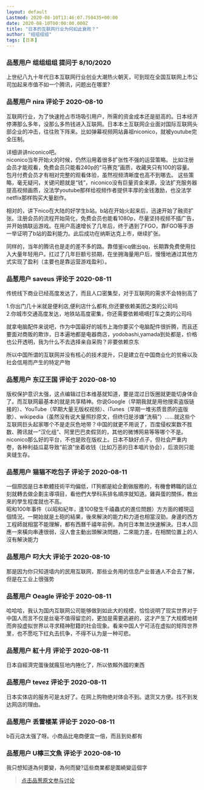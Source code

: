 ```yaml
---
layout: default
Lastmod: 2020-08-10T13:46:07.750435+00:00
date: 2020-08-10T00:00:00.000Z
title: "日本的互联网行业为何如此衰败？"
author: "组组组组"
tags: [日本]
---
```



### 品葱用户 **组组组组** 提问于 8/10/2020
    
上世纪八九十年代日本互联网行业创业大潮热火朝天，可到现在全国互联网上市公司加起来市值不如一个腾讯，问题出在哪里?
    
                

### 品葱用户 **nira** 评论于 2020-08-10
        
互联网行业，为了快速抢占市场吸引用户，所需的资金成本还是挺高的。日本经济停滞那么多年，没那么多热钱进入互联网。日本本土互联网企业面对国际互联网头部企业的冲击，往往败下阵来。比如弹幕视频网站鼻祖niconico，就被youtube完全压制。  
  
详细讲讲niconico吧。  
niconico当年开始火的时候，仍然沿用着很多扩张性不强的运营策略。 比如注册会员才能观看，免费会员只能看240p的“马赛克”画质，收藏夹只有100的容量。 包月付费会员才有相对完整的观看体验，虽然视频清晰度也高不到哪去。 这些策略，毫无疑问，关键问题就是“钱”，niconico没有巨量资金来源，没法扩充服务器提高视频画质，没法学youtube那样给视频作者提供丰厚的金钱激励，也没法学netflix那样购买大量剧作。  
  
相对的，讲下nico在大陆的好学生b站。b站在开始火起来后，迅速开始了融资扩张。注册会员的流程开始简化，免费会员也能看1080p，尽量坚持视频不插广告，并开始搞联运游戏。在用户高速增长了几年后，终于遇到了FGO，靠FGO等手游一举证明了b站的盈利能力。此后成功在纳斯达克上市，继续扩张。  
  
同样的，当年的腾讯也是走的差不多的路。靠借鉴icq做出qq，长期靠免费使用拉入大量年轻用户。扛过了几年巨额亏损期，在坐拥海量用户后，慢慢地通过其他方式实现了盈利（主要也是靠运营游戏盈利）。
        
                

### 品葱用户 **saveus** 评论于 2020-08-11
        
传统线下商业已经高度发达了，而且人口密集型，对于互联网的需求不会特别高了  
  
1.你出门几十米就是便利店,便利店什么都有,你还要依赖美团之类的公司吗  
2.你城市交通高度发达，地铁站高度密集，你还需要依赖嘀嘀打车之类的公司吗  
  
就拿电脑配件来说吧，作为中国最好的城市上海你要买个电脑配件很折腾，而且还要面对商贩的欺诈，日本遍地都是电器商店，yodobashi,yamada到处都是，价格也公开透明，我为什么不去选择亲自采购？非要依赖京东  
  
所以中国所谓的互联网并没有核心的技术提升，只是建立在中国商业化的贫瘠以及社会信用而产生的特定产物
        
                

### 品葱用户 **东辽王国** 评论于 2020-08-10
        
版权保护意识太强，这点编辑过日本维基就知道，要是混过日饭圈就更能切身体会了。而互联网最基本的就是共享精神。你说Google（早期我就是用他搜索盗版链接的）、YouTube（早期大量无版权视频）、iTunes（早期一堆劣质音质的盗版歌）、wikipedia（虽然没有说大量照抄原文，但终归是涉嫌“洗稿”）……就这些个互联网巨头起家哪个不是走灰色地带？中国的就更不用说了，百度侵权案数不胜数、腾讯就一“汉化组”、阿里巴巴卖假货的，其他的微博网易等等哪个不是。niconico那么好的平台，不也是败在版权上。日本不缺好点子，但社会严重内卷，各种利益瓜葛导致“前浪”坐着收钱（比如万恶的日本唱片协会），后浪则只能夹缝生存。
        
                

### 品葱用户 **猫猫不吃包子** 评论于 2020-08-11
        
一個原因是日本軟體技術平均偏低，IT狗都是給企劃做服務的，有機會轉職的話立刻就轉去做企劃主導項目，看他們大學科系排名順序就知道。雞與蛋的關係，教出來的學生程度就也不高。  
昭和100年事件（以昭和紀年，逢100發生千禧蟲式的進位問題）方方面的體現這個情況。一開始就是土砲的結果，後來解決的能力和力道也相當沒勁。身邊的西方工程師就相當不能理解，都有西曆千禧年前例，為何日本無法快速解決。日本人回應一來橫向串連很弱，沒人會主動出頭解決問題，二來能力差，在相關位置上的人沒有解決能力
        
                

### 品葱用户 **叼大大** 评论于 2020-08-10
        
那是因为你只知道墙内的民用互联网，那些业务用的信息产业普通人不会去了解，但是在工业上很强势
        
                

### 品葱用户 **Oeagle** 评论于 2020-08-11
        
哈哈哈，我认为国内互联网公司能够做到如此大的规模，恰恰说明了现实世界对于中国人而言不仅是丝毫不值得留恋的，更加是需要逃避的，这才产生了大规模地转而奔投虚拟世界以寻求精神慰籍的社会现象。看来中国人宁可活在虚拟的矩阵世界里，也不愿吃下红丸去抗争，不得不认为是一种可悲。
        
                

### 品葱用户 **紅十月** 评论于 2020-08-11
        
日本自經濟完蛋後就瘋狂地内捲化了，所以依賴外國的東西
        
                

### 品葱用户 **tevez** 评论于 2020-08-11
        
日本实体店的服务可是太好了。在网上购物绝对体会不到。退货又方便。找不到发达网店的理由。
        
                

### 品葱用户 **丢雷楼某** 评论于 2020-08-11
        
b百元店太强了呀。小商品比电商便宜一倍，而且到处都有
        
                

### 品葱用户 **U檸三文魚** 评论于 2020-08-10
        
我只想知道為何要變，為何而變?這些商業都是圍繞變這個字
        
                





> [点击品葱原文参与讨论](https://pincong.rocks/question/29630)

